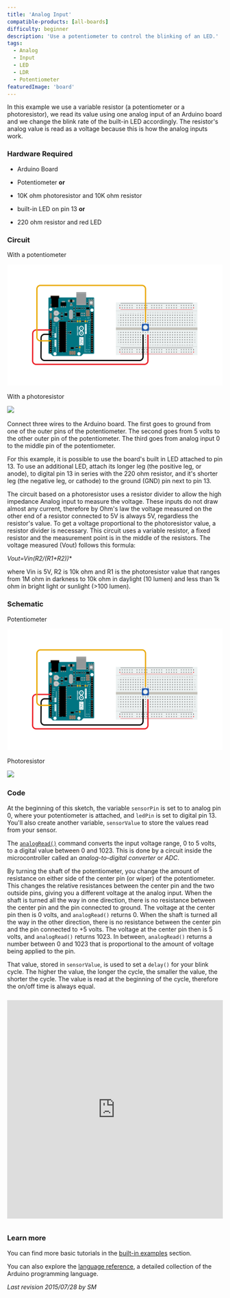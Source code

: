 ```yaml
---
title: 'Analog Input'
compatible-products: [all-boards]
difficulty: beginner
description: 'Use a potentiometer to control the blinking of an LED.'
tags: 
  - Analog
  - Input
  - LED
  - LDR
  - Potentiometer
featuredImage: 'board'
---
```


In this example we use a variable resistor (a potentiometer or a photoresistor), we read its value using one analog input of an Arduino board and we change the blink rate of the built-in LED accordingly. The resistor's analog value is read as a voltage because this is how the analog inputs work.

### Hardware Required

- Arduino Board

- Potentiometer **or**
- 10K ohm photoresistor and 10K ohm resistor

- built-in LED on pin 13 **or**
- 220 ohm resistor and red LED

### Circuit

With a potentiometer


![](assets/circuit-pot.png)



With a photoresistor


![](assets/circuit.png)



Connect three wires to the Arduino board.  The first goes to ground from one of the outer pins of the potentiometer.  The second goes from 5 volts to the other outer pin of the potentiometer.  The third goes from analog input 0 to the middle pin of the potentiometer.

For this example, it is possible to use the board's built in LED attached to pin 13. To use an additional LED, attach its longer leg (the positive leg, or anode), to digital pin 13 in series with the 220 ohm resistor, and it's shorter leg (the negative leg, or cathode) to the ground (GND) pin next to pin 13.

The circuit based on a photoresistor uses a resistor divider to allow the high impedance Analog input to measure the voltage. These inputs do not draw almost any current, therefore by Ohm's law the voltage measured on the other end of a resistor connected to 5V is always 5V, regardless the resistor's value. To get a voltage proportional to the photoresistor value, a resistor divider is necessary.
This circuit uses a variable resistor, a fixed resistor and the measurement point is in the middle of the resistors. The voltage measured (Vout) follows this formula:

**Vout=Vin*(R2/(R1+R2))**

where Vin is 5V, R2 is 10k ohm and R1 is the photoresistor value that ranges from 1M ohm in darkness to 10k ohm in daylight (10 lumen) and less than 1k ohm in bright light or sunlight (>100 lumen).

### Schematic


Potentiometer

![](assets/circuit-pot.png)


Photoresistor

![](assets/schematic-pot.png)

### Code

At the beginning of this sketch, the variable `sensorPin` is set to to analog pin 0, where your potentiometer is attached, and `ledPin` is set to digital pin 13. You'll also create another variable, `sensorValue` to store the values read from your sensor.

The [`analogRead()`](https://www.arduino.cc/en/Reference/AnalogRead) command converts the input voltage range, 0 to 5 volts, to a digital value between 0 and 1023.  This is done by a circuit inside the microcontroller called an *analog-to-digital converter* or *ADC*.

By turning the shaft of the potentiometer, you change the amount of resistance on either side of the center pin (or wiper) of the potentiometer.  This changes the relative resistances between the center pin and the two outside pins, giving you a different voltage at the analog input.  When the shaft is turned all the way in one direction, there is no resistance between the center pin and the pin connected to ground. The voltage at the center pin then is 0 volts, and `analogRead()` returns 0.  When the shaft is turned all the way in the other direction, there is no resistance between the center pin and the pin connected to +5 volts. The voltage at the center pin then is 5 volts, and `analogRead()` returns 1023.  In between,  `analogRead()` returns a number between 0 and 1023 that is proportional to the amount of voltage being applied to the pin.

That value, stored in `sensorValue`, is used to set a `delay()` for your blink cycle. The higher the value, the longer the cycle, the smaller the value, the shorter the cycle. The value is read at the beginning of the cycle, therefore the on/off time is always equal.

<iframe src='https://create.arduino.cc/example/builtin/03.Analog%5CAnalogInput/AnalogInput/preview?embed&snippet' style='height:510px;width:100%;margin:10px 0' frameborder='0'></iframe>

### Learn more

You can find more basic tutorials in the [built-in examples](/built-in-examples) section.

You can also explore the [language reference](https://www.arduino.cc/reference/en/), a detailed collection of the Arduino programming language.

*Last revision 2015/07/28 by SM*
